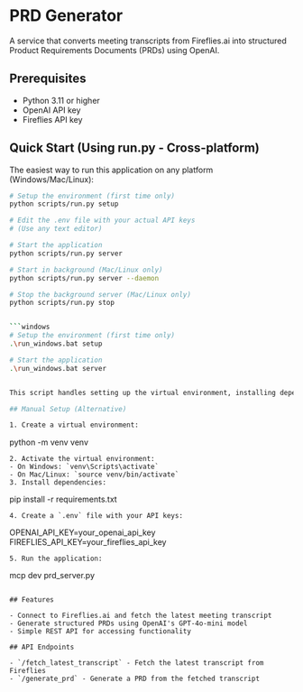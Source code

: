 # PRD Generator

A service that converts meeting transcripts from Fireflies.ai into structured Product Requirements Documents (PRDs) using OpenAI.

## Prerequisites

- Python 3.11 or higher
- OpenAI API key
- Fireflies API key

## Quick Start (Using run.py - Cross-platform)

The easiest way to run this application on any platform (Windows/Mac/Linux):

```bash
# Setup the environment (first time only)
python scripts/run.py setup

# Edit the .env file with your actual API keys
# (Use any text editor)

# Start the application
python scripts/run.py server

# Start in background (Mac/Linux only)
python scripts/run.py server --daemon

# Stop the background server (Mac/Linux only)
python scripts/run.py stop


```windows
# Setup the environment (first time only)
.\run_windows.bat setup

# Start the application
.\run_windows.bat server


This script handles setting up the virtual environment, installing dependencies, and running the application for you automatically.

## Manual Setup (Alternative)

1. Create a virtual environment:
   ```
   python -m venv venv
   ```
2. Activate the virtual environment:
   - On Windows: `venv\Scripts\activate`
   - On Mac/Linux: `source venv/bin/activate`
3. Install dependencies:
   ```
   pip install -r requirements.txt
   ```
4. Create a `.env` file with your API keys:
   ```
   OPENAI_API_KEY=your_openai_api_key
   FIREFLIES_API_KEY=your_fireflies_api_key
   ```
5. Run the application:
   ```
   mcp dev prd_server.py
   ```

## Features

- Connect to Fireflies.ai and fetch the latest meeting transcript
- Generate structured PRDs using OpenAI's GPT-4o-mini model
- Simple REST API for accessing functionality

## API Endpoints

- `/fetch_latest_transcript` - Fetch the latest transcript from Fireflies
- `/generate_prd` - Generate a PRD from the fetched transcript